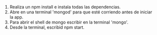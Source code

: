 1. Realiza un npm install  e instala todas las dependencias.
2. Abre en una terminal 'mongod' para que esté corriendo antes de iniciar la app.
3. Para abrir el shell de mongo escribir en la terminal 'mongo'.
4. Desde la terminal, escribid npm start.

